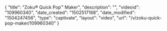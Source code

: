 {
    "title": "Zoku&reg; Quick Pop&trade; Maker",
    "description": "",
    "videoid": "109960340",
    "date_created": "1502517168",
    "date_modified": "1504247456",
    "type": "captivate",
    "layout": "video",
    "url": "\/v\/zoku-quick-pop-maker\/109960340"
}